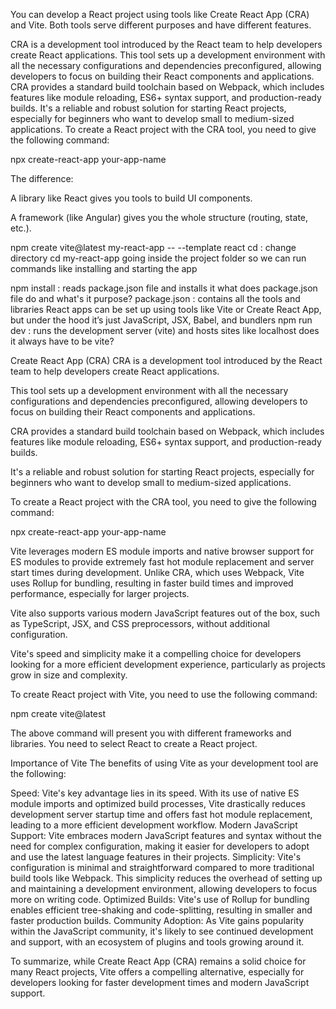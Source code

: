 You can develop a React project using tools like Create React App (CRA) and Vite. Both tools serve different purposes and have different features.


CRA is a development tool introduced by the React team to help developers create React applications.
This tool sets up a development environment with all the necessary configurations and dependencies preconfigured, allowing developers to focus on building their React components and applications.
CRA provides a standard build toolchain based on Webpack, which includes features like module reloading, ES6+ syntax support, and production-ready builds.
It's a reliable and robust solution for starting React projects, especially for beginners who want to develop small to medium-sized applications.
To create a React project with the CRA tool, you need to give the following command:

npx create-react-app your-app-name

The difference:

A library like React gives you tools to build UI components.

A framework (like Angular) gives you the whole structure (routing, state, etc.).

npm create vite@latest my-react-app -- --template react
cd : change directory
cd my-react-app 
going inside the project folder so we can run commands like installing and starting the app

npm install : reads package.json file and installs it
what does package.json file do and what's it purpose?
package.json : contains all the tools and libraries
React apps can be set up using tools like Vite or Create React App, but under the hood it’s just JavaScript, JSX, Babel, and bundlers
npm run dev : runs the development server (vite) and hosts sites like localhost
does it always have to be vite?


Create React App (CRA)
CRA is a development tool introduced by the React team to help developers create React applications.

This tool sets up a development environment with all the necessary configurations and dependencies preconfigured, allowing developers to focus on building their React components and applications.

CRA provides a standard build toolchain based on Webpack, which includes features like module reloading, ES6+ syntax support, and production-ready builds.

It's a reliable and robust solution for starting React projects, especially for beginners who want to develop small to medium-sized applications.

To create a React project with the CRA tool, you need to give the following command:

npx create-react-app your-app-name


Vite leverages modern ES module imports and native browser support for ES modules to provide extremely fast hot module replacement and server start times during development.
Unlike CRA, which uses Webpack, Vite uses Rollup for bundling, resulting in faster build times and improved performance, especially for larger projects.

Vite also supports various modern JavaScript features out of the box, such as TypeScript, JSX, and CSS preprocessors, without additional configuration.

Vite's speed and simplicity make it a compelling choice for developers looking for a more efficient development experience, particularly as projects grow in size and complexity.

To create React project with Vite, you need to use the following command:

npm create vite@latest

The above command will present you with different frameworks and libraries. You need to select React to create a React project.

Importance of Vite
The benefits of using Vite as your development tool are the following:

Speed: Vite's key advantage lies in its speed. With its use of native ES module imports and optimized build processes, Vite drastically reduces development server startup time and offers fast hot module replacement, leading to a more efficient development workflow.
Modern JavaScript Support: Vite embraces modern JavaScript features and syntax without the need for complex configuration, making it easier for developers to adopt and use the latest language features in their projects.
Simplicity: Vite's configuration is minimal and straightforward compared to more traditional build tools like Webpack. This simplicity reduces the overhead of setting up and maintaining a development environment, allowing developers to focus more on writing code.
Optimized Builds: Vite's use of Rollup for bundling enables efficient tree-shaking and code-splitting, resulting in smaller and faster production builds.
Community Adoption: As Vite gains popularity within the JavaScript community, it's likely to see continued development and support, with an ecosystem of plugins and tools growing around it.

To summarize, while Create React App (CRA) remains a solid choice for many React projects, Vite offers a compelling alternative, especially for developers looking for faster development times and modern JavaScript support.


